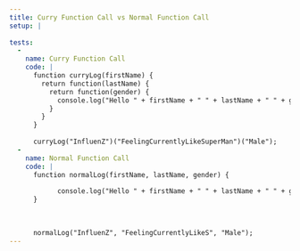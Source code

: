 ```yaml
---
title: Curry Function Call vs Normal Function Call
setup: |
  
tests:
  -
    name: Curry Function Call
    code: |
      function curryLog(firstName) {
        return function(lastName) {
          return function(gender) {
            console.log("Hello " + firstName + " " + lastName + " " + gender);
          }
        }
      }
      
      curryLog("InfluenZ")("FeelingCurrentlyLikeSuperMan")("Male");
  -
    name: Normal Function Call
    code: |
      function normalLog(firstName, lastName, gender) {
       
            console.log("Hello " + firstName + " " + lastName + " " + gender);
      }
        
      
      
      normalLog("InfluenZ", "FeelingCurrentlyLikeS", "Male");
---
```


